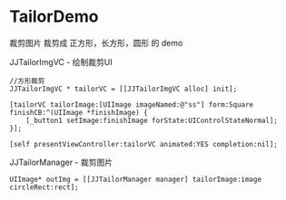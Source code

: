 # TailorDemo
裁剪图片 
裁剪成 正方形，长方形，圆形 的 demo

JJTailorImgVC - 绘制裁剪UI

    //方形裁剪
    JJTailorImgVC * tailorVC = [[JJTailorImgVC alloc] init];
    
    [tailorVC tailorImage:[UIImage imageNamed:@"ss"] form:Square finishCB:^(UIImage *finishImage) {
        [_button1 setImage:finishImage forState:UIControlStateNormal];
    }];
    
    [self presentViewController:tailorVC animated:YES completion:nil];
    
    
JJTailorManager - 裁剪图片

    UIImage* outImg = [[JJTailorManager manager] tailorImage:image circleRect:rect]; 
